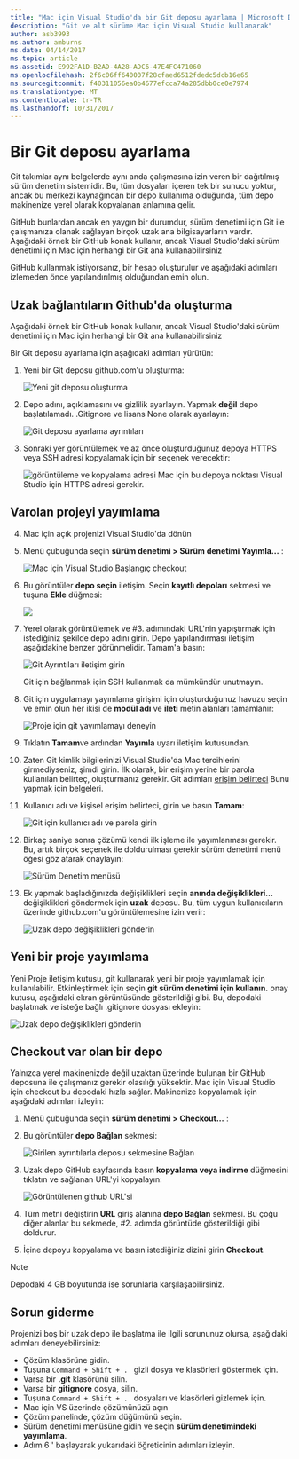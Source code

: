 ```yaml
---
title: "Mac için Visual Studio'da bir Git deposu ayarlama | Microsoft Docs"
description: "Git ve alt sürüme Mac için Visual Studio kullanarak"
author: asb3993
ms.author: amburns
ms.date: 04/14/2017
ms.topic: article
ms.assetid: E992FA1D-B2AD-4A28-ADC6-47E4FC471060
ms.openlocfilehash: 2f6c06ff640007f28cfaed6512fdedc5dcb16e65
ms.sourcegitcommit: f40311056ea0b4677efcca74a285dbb0ce0e7974
ms.translationtype: MT
ms.contentlocale: tr-TR
ms.lasthandoff: 10/31/2017
---
```

# <a name="setting-up-a-git-repository"></a>Bir Git deposu ayarlama

Git takımlar aynı belgelerde aynı anda çalışmasına izin veren bir dağıtılmış sürüm denetim sistemidir. Bu, tüm dosyaları içeren tek bir sunucu yoktur, ancak bu merkezi kaynağından bir depo kullanıma olduğunda, tüm depo makinenize yerel olarak kopyalanan anlamına gelir.

GitHub bunlardan ancak en yaygın bir durumdur, sürüm denetimi için Git ile çalışmanıza olanak sağlayan birçok uzak ana bilgisayarların vardır. Aşağıdaki örnek bir GitHub konak kullanır, ancak Visual Studio'daki sürüm denetimi için Mac için herhangi bir Git ana kullanabilirsiniz

GitHub kullanmak istiyorsanız, bir hesap oluşturulur ve aşağıdaki adımları izlemeden önce yapılandırılmış olduğundan emin olun. 

## <a name="creating-a-remote-repo-on-github"></a>Uzak bağlantıların Github'da oluşturma

Aşağıdaki örnek bir GitHub konak kullanır, ancak Visual Studio'daki sürüm denetimi için Mac için herhangi bir Git ana kullanabilirsiniz

Bir Git deposu ayarlama için aşağıdaki adımları yürütün:

1. Yeni bir Git deposu github.com'u oluşturma:

    ![Yeni git deposu oluşturma](media/version-control-git1-sml.png)

2. Depo adını, açıklamasını ve gizlilik ayarlayın. Yapmak **değil** depo başlatılamadı. .Gitignore ve lisans None olarak ayarlayın:

    ![Git deposu ayarlama ayrıntıları](media/version-control-git2.png)

3. Sonraki yer görüntülemek ve az önce oluşturduğunuz depoya HTTPS veya SSH adresi kopyalamak için bir seçenek verecektir:

    ![görüntüleme ve kopyalama adresi](media/version-control-git3.png) Mac için bu depoya noktası Visual Studio için HTTPS adresi gerekir.


## <a name="publishing-an-existing-project"></a>Varolan projeyi yayımlama

4. Mac için açık projenizi Visual Studio'da dönün 

5. Menü çubuğunda seçin **sürüm denetimi > Sürüm denetimi Yayımla...** :

    ![Mac için Visual Studio Başlangıç checkout](media/version-control-git4-sml.png)

6. Bu görüntüler **depo seçin** iletişim. Seçin **kayıtlı depoları** sekmesi ve tuşuna **Ekle** düğmesi:

    ![](media/version-control-git5.png)

7. Yerel olarak görüntülemek ve #3. adımındaki URL'nin yapıştırmak için istediğiniz şekilde depo adını girin. Depo yapılandırması iletişim aşağıdakine benzer görünmelidir. Tamam'a basın: 

    ![Git Ayrıntıları iletişim girin](media/version-control-git6.png)

    Git için bağlanmak için SSH kullanmak da mümkündür unutmayın.

8. Git için uygulamayı yayımlama girişimi için oluşturduğunuz havuzu seçin ve emin olun her ikisi de **modül adı** ve **ileti** metin alanları tamamlanır:

    ![Proje için git yayımlamayı deneyin](media/version-control-git7.png)

9. Tıklatın **Tamam**ve ardından **Yayımla** uyarı iletişim kutusundan.

10. Zaten Git kimlik bilgilerinizi Visual Studio'da Mac tercihlerini girmediyseniz, şimdi girin. İlk olarak, bir erişim yerine bir parola kullanılan belirteç, oluşturmanız gerekir. Git adımları [erişim belirteci](https://help.github.com/articles/creating-an-access-token-for-command-line-use/) Bunu yapmak için belgeleri.

11. Kullanıcı adı ve kişisel erişim belirteci, girin ve basın **Tamam**:

    ![Git için kullanıcı adı ve parola girin](media/version-control-git9-sml.png)

12. Birkaç saniye sonra çözümü kendi ilk işleme ile yayımlanması gerekir. Bu, artık birçok seçenek ile doldurulması gerekir sürüm denetimi menü öğesi göz atarak onaylayın: 

    ![Sürüm Denetim menüsü](media/version-control-git10.png)

13. Ek yapmak başladığınızda değişiklikleri seçin **anında değişiklikleri...**  değişiklikleri göndermek için **uzak** deposu. Bu, tüm uygun kullanıcıların üzerinde github.com'u görüntülemesine izin verir: 

    ![Uzak depo değişiklikleri gönderin](media/version-control-git11.png)

## <a name="publishing-a-new-project"></a>Yeni bir proje yayımlama

Yeni Proje iletişim kutusu, git kullanarak yeni bir proje yayımlamak için kullanılabilir. Etkinleştirmek için seçin **git sürüm denetimi için kullanın.** onay kutusu, aşağıdaki ekran görüntüsünde gösterildiği gibi. Bu, depodaki başlatmak ve isteğe bağlı .gitignore dosyası ekleyin:

![Uzak depo değişiklikleri gönderin](media/version-control-git12.png)

## <a name="checkout-an-existing-repository"></a>Checkout var olan bir depo

Yalnızca yerel makinenizde değil uzaktan üzerinde bulunan bir GitHub deposuna ile çalışmanız gerekir olasılığı yüksektir. Mac için Visual Studio için checkout bu depodaki hızla sağlar. Makinenize kopyalamak için aşağıdaki adımları izleyin:

1. Menü çubuğunda seçin **sürüm denetimi > Checkout...** :

2. Bu görüntüler **depo Bağlan** sekmesi:

    ![Girilen ayrıntılarla deposu sekmesine Bağlan](media/version-control-git13.png)

3. Uzak depo GitHub sayfasında basın **kopyalama veya indirme** düğmesini tıklatın ve sağlanan URL'yi kopyalayın:

    ![Görüntülenen github URL'si](media/version-control-git14.png)

4. Tüm metni değiştirin **URL** giriş alanına **depo Bağlan** sekmesi. Bu çoğu diğer alanlar bu sekmede, #2. adımda görüntüde gösterildiği gibi doldurur.

5. İçine depoyu kopyalama ve basın istediğiniz dizini girin **Checkout**.

> [!NOTE]
Depodaki 4 GB boyutunda ise sorunlarla karşılaşabilirsiniz.

## <a name="troubleshooting"></a>Sorun giderme

Projenizi boş bir uzak depo ile başlatma ile ilgili sorununuz olursa, aşağıdaki adımları deneyebilirsiniz:

- Çözüm klasörüne gidin.
- Tuşuna `Command + Shift + . ` gizli dosya ve klasörleri göstermek için.
- Varsa bir **.git** klasörünü silin.
- Varsa bir **gitignore** dosya, silin.
- Tuşuna `Command + Shift + . ` dosyaları ve klasörleri gizlemek için.
- Mac için VS üzerinde çözümünüzü açın
- Çözüm panelinde, çözüm düğümünü seçin.
- Sürüm denetimi menüsüne gidin ve seçin **sürüm denetimindeki yayımlama**.
- Adım 6 ' başlayarak yukarıdaki öğreticinin adımları izleyin.